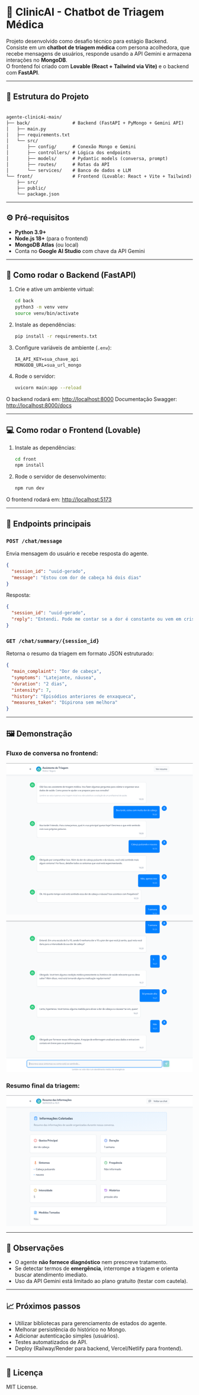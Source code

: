 # 🤖 ClinicAI - Chatbot de Triagem Médica

Projeto desenvolvido como desafio técnico para estágio Backend.  
Consiste em um **chatbot de triagem médica** com persona acolhedora, que recebe mensagens de usuários, responde usando a API Gemini e armazena interações no **MongoDB**.  
O frontend foi criado com **Lovable (React + Tailwind via Vite)** e o backend com **FastAPI**.

---

## 📂 Estrutura do Projeto

```

agente-clinicAi-main/
├── back/                # Backend (FastAPI + PyMongo + Gemini API)
│   ├── main.py
│   ├── requirements.txt
│   └── src/
│       ├── config/      # Conexão Mongo e Gemini
│       ├── controllers/ # Lógica dos endpoints
│       ├── models/      # Pydantic models (conversa, prompt)
│       ├── routes/      # Rotas da API
│       └── services/    # Banco de dados e LLM
└── front/               # Frontend (Lovable: React + Vite + Tailwind)
    ├── src/
    ├── public/
    └── package.json

````

---

## ⚙️ Pré-requisitos

- **Python 3.9+**
- **Node.js 18+** (para o frontend)
- **MongoDB Atlas** (ou local)
- Conta no **Google AI Studio** com chave da API Gemini

---

## 🚀 Como rodar o Backend (FastAPI)

1. Crie e ative um ambiente virtual:
   ```bash
   cd back
   python3 -m venv venv
   source venv/bin/activate
    ````

2. Instale as dependências:

   ```bash
   pip install -r requirements.txt
   ```

3. Configure variáveis de ambiente (`.env`):

   ```
   IA_API_KEY=sua_chave_api
   MONGODB_URL=sua_url_mongo
   ```

4. Rode o servidor:

   ```bash
   uvicorn main:app --reload
   ```

O backend rodará em: [http://localhost:8000](http://localhost:8000)
Documentação Swagger: [http://localhost:8000/docs](http://localhost:8000/docs)

---

## 💻 Como rodar o Frontend (Lovable)

1. Instale as dependências:

   ```bash
   cd front
   npm install
   ```

2. Rode o servidor de desenvolvimento:

   ```bash
   npm run dev
   ```

O frontend rodará em: [http://localhost:5173](http://localhost:5173)

---

## 🔑 Endpoints principais

### `POST /chat/message`

Envia mensagem do usuário e recebe resposta do agente.

```json
{
  "session_id": "uuid-gerado",
  "message": "Estou com dor de cabeça há dois dias"
}
```

Resposta:

```json
{
  "session_id": "uuid-gerado",
  "reply": "Entendi. Pode me contar se a dor é constante ou vem em crises?"
}
```

### `GET /chat/summary/{session_id}`

Retorna o resumo da triagem em formato JSON estruturado:

```json
{
  "main_complaint": "Dor de cabeça",
  "symptoms": "Latejante, náusea",
  "duration": "2 dias",
  "intensity": 7,
  "history": "Episódios anteriores de enxaqueca",
  "measures_taken": "Dipirona sem melhora"
}
```

---

## 🖼️ Demonstração

### Fluxo de conversa no frontend:

![Exemplo Chat](imgs/chat1.png)

![Exemplo Chat](imgs/chat2.png)

### Resumo final da triagem:

![Resumo Triagem](imgs/triagem.png)

---

## 📌 Observações

* O agente **não fornece diagnóstico** nem prescreve tratamento.
* Se detectar termos de **emergência**, interrompe a triagem e orienta buscar atendimento imediato.
* Uso da API Gemini está limitado ao plano gratuito (testar com cautela).

---

## 📈 Próximos passos

* Utilizar bibliotecas para gerenciamento de estados do agente.
* Melhorar persistência do histórico no Mongo.
* Adicionar autenticação simples (usuários).
* Testes automatizados de API.
* Deploy (Railway/Render para backend, Vercel/Netlify para frontend).

---

## 📜 Licença

MIT License.
